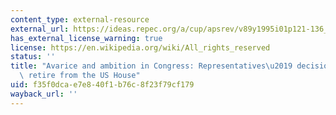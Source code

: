```yaml
---
content_type: external-resource
external_url: https://ideas.repec.org/a/cup/apsrev/v89y1995i01p121-136_09.html
has_external_license_warning: true
license: https://en.wikipedia.org/wiki/All_rights_reserved
status: ''
title: "Avarice and ambition in Congress: Representatives\u2019 decisions to run or\
  \ retire from the US House"
uid: f35f0dca-e7e8-40f1-b76c-8f23f79cf179
wayback_url: ''
---
```


